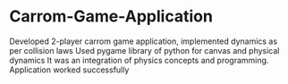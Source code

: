 # Carrom-Game-Application

Developed 2-player carrom game application, implemented dynamics as per collision laws 
Used pygame library of python for canvas and physical dynamics 
It was an integration of physics concepts and programming. Application worked successfully 